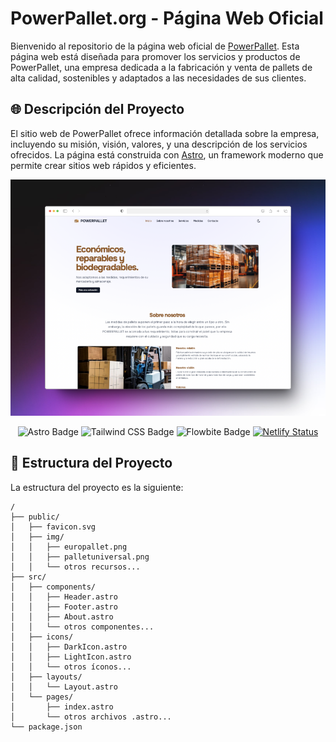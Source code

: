 # PowerPallet.org - Página Web Oficial

Bienvenido al repositorio de la página web oficial de [PowerPallet](https://powerpallet.org). Esta página web está diseñada para promover los servicios y productos de PowerPallet, una empresa dedicada a la fabricación y venta de pallets de alta calidad, sostenibles y adaptados a las necesidades de sus clientes.

## 🌐 Descripción del Proyecto

El sitio web de PowerPallet ofrece información detallada sobre la empresa, incluyendo su misión, visión, valores, y una descripción de los servicios ofrecidos. La página está construida con [Astro](https://astro.build), un framework moderno que permite crear sitios web rápidos y eficientes.

<div align="center">
<a href="https://powerpallet.org">
<img src="./public/mokup.png">
</a>
<p></p>
</div>

<div align="center">

![Astro Badge](https://img.shields.io/badge/Astro-FF3E00?logo=astro&logoColor=fff&style=flat)
![Tailwind CSS Badge](https://img.shields.io/badge/Tailwind%20CSS-06B6D4?logo=tailwindcss&logoColor=fff&style=flat)
![Flowbite Badge](https://img.shields.io/badge/Flowbite-0284c7?logo=flowbite&logoColor=fff&style=flat)
[![Netlify Status](https://api.netlify.com/api/v1/badges/302b219a-af66-4fc6-9c4d-2de02f4a2cb2/deploy-status)](https://app.netlify.com/sites/imaginative-cascaron-8e2be8/deploys)



</div>

## 🚀 Estructura del Proyecto

La estructura del proyecto es la siguiente:

```text
/
├── public/
│   ├── favicon.svg
│   ├── img/
│   │   ├── europallet.png
│   │   ├── palletuniversal.png
│   │   └── otros recursos...
├── src/
│   ├── components/
│   │   ├── Header.astro
│   │   ├── Footer.astro
│   │   ├── About.astro
│   │   └── otros componentes...
│   ├── icons/
│   │   ├── DarkIcon.astro
│   │   ├── LightIcon.astro
│   │   └── otros íconos...
│   ├── layouts/
│   │   └── Layout.astro
│   └── pages/
│       ├── index.astro
│       └── otros archivos .astro...
└── package.json
